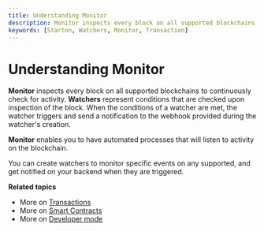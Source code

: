 ```yaml
---
title: Understanding Monitor
description: Monitor inspects every block on all supported blockchains to continuously check for activity..
keywords: [Starton, Watchers, Monitor, Transaction]
---
```


# Understanding Monitor

**Monitor** inspects every block on all supported blockchains to continuously check for activity.
**Watchers** represent conditions that are checked upon inspection of the block.
When the conditions of a watcher are met, the watcher triggers and send a notification to the webhook provided during the watcher's creation.

**Monitor** enables you to have automated processes that will listen to activity on the blockchain.

You can create watchers to monitor specific events on any supported, and get notified on your backend when they are triggered.


**Related topics**

- More on [Transactions](/Transactions/creating-a-transaction.mdx)
- More on [Smart Contracts](creating-a-watcher.mdx)
- More on [Developer mode](/Developer/Discovering-coding-interface.md)
